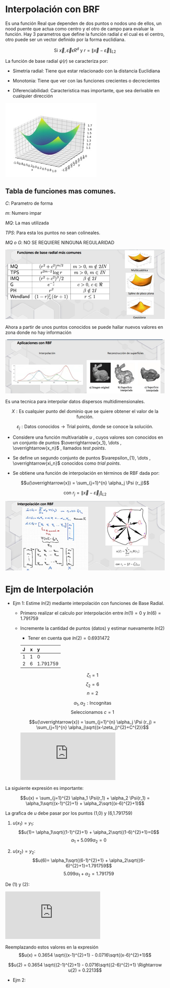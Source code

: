 # Interpolación con BRF

Es una función Real que dependen de dos puntos o nodos uno de ellos, un nood puente que actua como 
centro y el otro de campo para evaluar la función.
Hay 3 parametros que define la función radial $\varepsilon$ el cual es el centro, otro puede ser un
vector definido por la forma euclidiana.

$$\text{Si } \overrightarrow{x}, \overrightarrow{\varepsilon} \epsilon R^{d} \text{ y } r = \left \| \overrightarrow{x} - \overrightarrow{\varepsilon} \right \|_{L2}$$

La función de base radial $\psi (r)$ se caracteriza por:

- Simetria radial:
    Tiene que estar relacionado con la distancia Euclidiana

- Monotonia:
    Tiene que ver con las funciones crecientes o decrecientes

- Diferenciabilidad:
    Caracteristica mas importante, que sea derivable en cualquier dirección

![Alt text](Funciones%20de%20base%20radial.jpeg)

## Tabla de funciones mas comunes.
_C_: Parametro de forma

_m_: Numero impar

_MQ_: La mas utilizada

_TPS_: Para esta los puntos no sean colineales.

_MQ o G_: NO SE REQUIERE NINGUNA REGULARIDAD

![Alt text](Funciones%20de%20base%20radial%20mas%20comunes.jpeg)

Ahora a partir de unos puntos conocidos se puede hallar nuevos valores en zona donde no hay información

![Alt text](Aplicaciones%20con%20RBF.jpeg)

Es una tecnica para interpolar datos dispersos multidimensionales.

$$X: \text{Es cualquier punto del dominio que se quiere obtener el valor de la función.}$$

$${\varepsilon}_j: \text{Datos conocidos} \rightarrow  \text{Trial points, donde se conoce la solución}.$$

- Considere una función multivariable $u$ , cuyos valores son conocidos en un conjunto de puntos
$\overrightarrow{x_1}, \dots , \overrightarrow{x_n}$ , llamados _test points_.

- Se define un segundo conjunto de puntos $\varepsilon_{1}, \dots , \overrightarrow{xi_n}$ conocidos como _trial points_.

- Se obtiene una función de interpolación en términos de RBF dada por:

$$u(\overrightarrow{x}) = \sum_{j=1}^{n} \alpha_j \Psi (r_j)$$

$$\text{con } r_j = \left \| \overrightarrow{x} - \overrightarrow{\varepsilon}_j \right \|_{L2}$$

![Alt text](Interpolacion%20con%20RBF.jpeg)

# Ejm de Interpolación
- Ejm 1: Estime $ln(2)$ mediante interpolación con funciones de Base Radial.
    - Primero realizar el calculo por interpolación entre $ln(1) = 0$ y $ln(6) = 1.791759$
    - Incremente la cantidad de puntos (datos) y estimar nuevamente $ln(2)$
        * Tener en cuenta que $ln(2) = 0.6931472$

        | **J** | **x** | **y**    |
        |-------|:-----:|----------|
        | 1     | 1     | 0        |
        | 2     | 6     | 1.791759 |

        $$\zeta_1 = 1$$
        $$\zeta_2 = 6$$
        $$n = 2$$

        $$\alpha_1, \alpha_2: \text{Incognitas}$$
        $$\text{Seleccionamos } c = 1$$

        $$u(\overrightarrow{x}) = \sum_{j=1}^{n} \alpha_j \Psi (r_j) = \sum_{j=1}^{n} \alpha_j\sqrt{(x-\zeta_j)^{2}+C^{2}}$$
![Alt Text](https://latex.codecogs.com/gif.latex?%5Cinline%20%5Cbg_white%20%5Cfn_jvn%20%5Chuge%20%5Cleft.%5Cbegin%7Bmatrix%7D%20%5CPsi%20%28r_1%29%20%3D%20%5Csqrt%7B%28x-%5Czeta_1%29%5E%7B2%7D&plus;C%5E%7B2%7D%7D%20%3D%20%5Csqrt%7B%28x-1%29%5E%7B2%7D&plus;1%7D%20%5C%5C%20%5CPsi%20%28r_2%29%20%3D%20%5Csqrt%7B%28x-%5Czeta_2%29%5E%7B2%7D&plus;C%5E%7B2%7D%7D%20%3D%20%5Csqrt%7B%28x-6%29%5E%7B2%7D&plus;1%7D%20%5Cend%7Bmatrix%7D%5Cright%5C%7D%20u%28x%29)

La siguiente expresión es importante:

$$u(x) = \sum_{j=1}^{2} \alpha_1 \Psi(r_1) + \alpha_2 \Psi(r_1) = \alpha_1\sqrt{(x-1)^{2}+1} + \alpha_2\sqrt{(x-6)^{2}+1}$$

La grafica de $u$ debe pasar por los puntos (1,0) y (6,1.791759)
1. $u(x_1) = y_1:$ 
$$u(1)= \alpha_1\sqrt{(1-1)^{2}+1} + \alpha_2\sqrt{(1-6)^{2}+1}=0$$
$$\alpha_1 + 5.099 \alpha_2 = 0$$

2. $u(x_2) = y_2:$ 
$$u(6)= \alpha_1\sqrt{(6-1)^{2}+1} + \alpha_2\sqrt{(6-6)^{2}+1}=1.791759$$
$$ 5.099 \alpha_1 + \alpha_2 = 1.791759$$

De (1) y (2):

![Alt text](https://latex.codecogs.com/gif.latex?%5Cinline%20%5Cbg_white%20%5Cfn_jvn%20%5CLARGE%20%5Cbegin%7Bbmatrix%7D%201%20%26%205.099%20%5C%5C%205.099%20%26%201%20%5Cend%7Bbmatrix%7D%20%5Cbegin%7Bbmatrix%7D%20%5Calpha_1%20%5C%5C%20%5Calpha_2%20%5Cend%7Bbmatrix%7D%20%3D%20%5Cbegin%7Bbmatrix%7D%200%20%5C%5C%201.791759%20%5Cend%7Bbmatrix%7D%20%5CRightarrow%20%5Cbegin%7Bmatrix%7D%20%5Calpha_1%20%3D%200.3654%20%5C%5C%20%5Calpha_2%20%3D%20-0.0716%20%5Cend%7Bmatrix%7D)

Reemplazando estos valores en la expresión
$$u(x) = 0.3654 \sqrt{(x-1)^{2}+1} - 0.0716\sqrt{(x-6)^{2}+1}$$

$$u(2) = 0.3654 \sqrt{(2-1)^{2}+1} - 0.0716\sqrt{(2-6)^{2}+1} \Rightarrow u(2) = 0.2213$$

- Ejm 2: